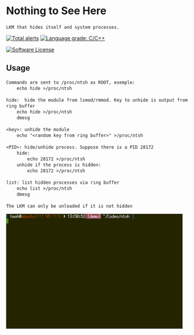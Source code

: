 # Nothing to See Here

    LKM that hides itself and system processes.

[![Total alerts](https://img.shields.io/lgtm/alerts/g/carloslack/ntsh.svg?logo=lgtm&logoWidth=18)](https://lgtm.com/projects/g/carloslack/ntsh/alerts/)
[![Language grade: C/C++](https://img.shields.io/lgtm/grade/cpp/g/carloslack/ntsh.svg?logo=lgtm&logoWidth=18)](https://lgtm.com/projects/g/carloslack/ntsh/context:cpp)

<p align="left">
    <a href="https://github.com/carloslack/ntsh/blob/master/LICENSE"><img alt="Software License" src="https://img.shields.io/badge/MIT-license-green.svg?style=flat-square"></a>
</p>

## Usage

    Commands are sent to /proc/ntsh as ROOT, exemple:
        echo hide >/proc/ntsh

    hide:  hide the module from lsmod/rmmod. Key to unhide is output from ring buffer
        echo hide >/proc/ntsh
        dmesg

    <key>: unhide the module
        echo "<random key from ring buffer>" >/proc/ntsh

    <PID>: hide/unhide process. Suppose there is a PID 28172
        hide:
            echo 28172 >/proc/ntsh
        unhide if the process is hidden:
            echo 28172 >/proc/ntsh

    list: list hidden processes via ring buffer
        echo list >/proc/ntsh
        dmesg

    The LKM can only be unloaded if it is not hidden


![](demo.gif)
